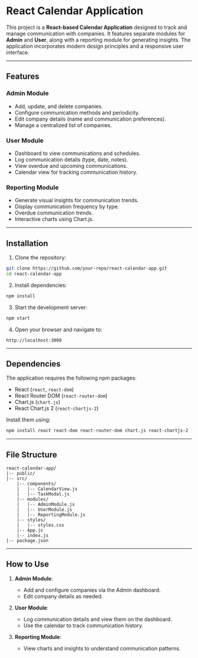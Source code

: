 # React Calendar Application

This project is a **React-based Calendar Application** designed to track and manage communication with companies. It features separate modules for **Admin** and **User**, along with a reporting module for generating insights. The application incorporates modern design principles and a responsive user interface.

---

## Features

### Admin Module

- Add, update, and delete companies.
- Configure communication methods and periodicity.
- Edit company details (name and communication preferences).
- Manage a centralized list of companies.

### User Module

- Dashboard to view communications and schedules.
- Log communication details (type, date, notes).
- View overdue and upcoming communications.
- Calendar view for tracking communication history.

### Reporting Module

- Generate visual insights for communication trends.
- Display communication frequency by type.
- Overdue communication trends.
- Interactive charts using Chart.js.

---

## Installation

1. Clone the repository:

```bash
git clone https://github.com/your-repo/react-calendar-app.git
cd react-calendar-app
```

2. Install dependencies:

```bash
npm install
```

3. Start the development server:

```bash
npm start
```

4. Open your browser and navigate to:

```
http://localhost:3000
```

---

## Dependencies

The application requires the following npm packages:

- React (`react`, `react-dom`)
- React Router DOM (`react-router-dom`)
- Chart.js (`chart.js`)
- React Chart.js 2 (`react-chartjs-2`)

Install them using:

```bash
npm install react react-dom react-router-dom chart.js react-chartjs-2
```

---

## File Structure

```
react-calendar-app/
|-- public/
|-- src/
    |-- components/
    |   |-- CalendarView.js
    |   |-- TaskModal.js
    |-- modules/
    |   |-- AdminModule.js
    |   |-- UserModule.js
    |   |-- ReportingModule.js
    |-- styles/
    |   |-- styles.css
    |-- App.js
    |-- index.js
|-- package.json
```

---

## How to Use

1. **Admin Module**:

   - Add and configure companies via the Admin dashboard.
   - Edit company details as needed.

2. **User Module**:

   - Log communication details and view them on the dashboard.
   - Use the calendar to track communication history.

3. **Reporting Module**:
   - View charts and insights to understand communication patterns.
